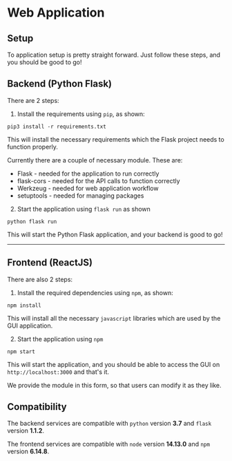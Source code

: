 # Web Application

## Setup
To application setup is pretty straight forward. Just follow these steps, and you
should be good to go!

## Backend (Python Flask)
There are 2 steps:

1. Install the requirements using `pip`, as shown:
```shell script
pip3 install -r requirements.txt
```
This will install the necessary requirements which the Flask project needs to function properly.

Currently there are a couple of necessary module. These are:
- Flask - needed for the application to run correctly
- flask-cors - needed for the API calls to function correctly
- Werkzeug - needed for web application workflow
- setuptools - needed for managing packages

2. Start the application using `flask run` as shown
```shell script
python flask run
```
This will start the Python Flask application, and your backend is good to go!

***
## Frontend (ReactJS)
There are also 2 steps:

1. Install the required dependencies using `npm`, as shown:
````shell script
npm install
````
This will install all the necessary `javascript` libraries which are used by the GUI application.

2. Start the application using `npm`
````shell script
npm start
```` 
This will start the application, and you should be able to access the GUI on ``http://localhost:3000`` and that's it.

We provide the module in this form, so that users can modify it as they like.

## Compatibility
The backend services are compatible with ``python`` version **3.7** and ``flask`` version **1.1.2**.

The frontend services are compatible with ``node`` version **14.13.0** and ``npm`` version **6.14.8**.